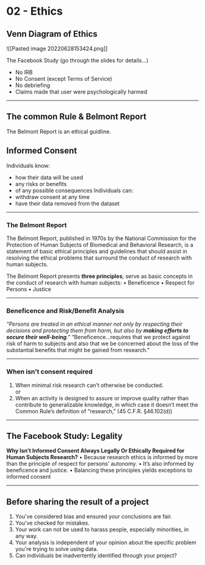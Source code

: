 # 02 - Ethics
## Venn Diagram of Ethics
![[Pasted image 20220628153424.png]]

The Facebook Study (go through the slides for details...)
- No IRB
- No Consent (except Terms of Service)
- No debriefing
- Claims made that user were psychologically harmed

---

## The common Rule & Belmont Report
The Belmont Report is an ethical guidline. 

## Informed Consent
Individuals know:
- how their data will be used
- any risks or benefits
- of any possible consequences
Individuals can:
- withdraw consent at any time
- have their data removed from the dataset

---

### The Belmont Report
The Belmont Report, published in 1970s by the
National Commission for the Protection of Human
Subjects of Biomedical and Behavioral Research, is a
statement of basic ethical principles and guidelines
that should assist in resolving the ethical problems
that surround the conduct of research with human
subjects.

The Belmont Report presents **three principles**; serve as
basic concepts in the conduct of research with human
subjects:
• Beneficence
• Respect for Persons
• Justice

---

### Beneficence and Risk/Benefit Analysis
*“Persons are treated in an ethical manner not only by
respecting their decisions and protecting them from harm, but also by **making efforts to secure their well-being**.”*
“Beneficence...requires that we protect against risk of
harm to subjects and also that we be concerned about
the loss of the substantial benefits that might be
gained from research.”

---

### When isn't consent required
1. When minimal risk research can’t otherwise be conducted.  
or
2. When an activity is designed to assure or improve quality rather than contribute to generalizable knowledge, in which case it doesn’t meet the Common Rule’s definition of “research,” (45 C.F.R. §46.102(d))

---

## The Facebook Study: Legality
**Why Isn’t Informed Consent Always Legally Or Ethically Required for Human Subjects Research?**
• Because research ethics is informed by more than the principle of
respect for persons’ autonomy.
• It’s also informed by beneficence and justice.
• Balancing these principles yields exceptions to informed consent

---

## Before sharing the result of a project
1. You’ve considered bias and ensured your conclusions are fair.  
2. You’ve checked for mistakes.  
3. Your work can not be used to harass people, especially minorities, in any way.  
4. Your analysis is independent of your opinion about the specific problem you're trying to solve using data.  
5. Can individuals be inadvertently identified through your project?
